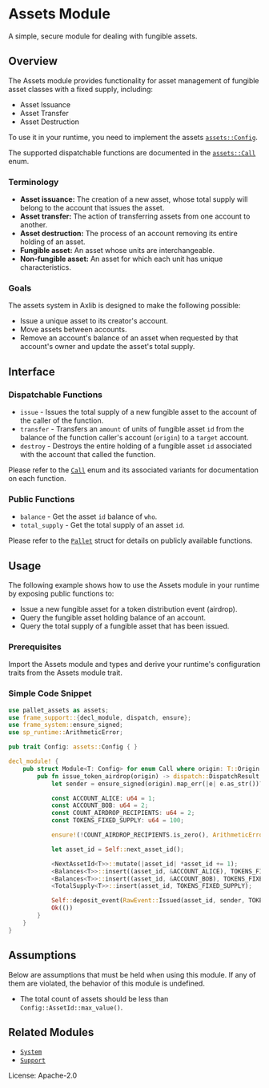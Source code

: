 # Assets Module

A simple, secure module for dealing with fungible assets.

## Overview

The Assets module provides functionality for asset management of fungible asset classes
with a fixed supply, including:

* Asset Issuance
* Asset Transfer
* Asset Destruction

To use it in your runtime, you need to implement the assets [`assets::Config`](https://docs.rs/pallet-assets/latest/pallet_assets/pallet/trait.Config.html).

The supported dispatchable functions are documented in the [`assets::Call`](https://docs.rs/pallet-assets/latest/pallet_assets/pallet/enum.Call.html) enum.

### Terminology

* **Asset issuance:** The creation of a new asset, whose total supply will belong to the
  account that issues the asset.
* **Asset transfer:** The action of transferring assets from one account to another.
* **Asset destruction:** The process of an account removing its entire holding of an asset.
* **Fungible asset:** An asset whose units are interchangeable.
* **Non-fungible asset:** An asset for which each unit has unique characteristics.

### Goals

The assets system in Axlib is designed to make the following possible:

* Issue a unique asset to its creator's account.
* Move assets between accounts.
* Remove an account's balance of an asset when requested by that account's owner and update
  the asset's total supply.

## Interface

### Dispatchable Functions

* `issue` - Issues the total supply of a new fungible asset to the account of the caller of the function.
* `transfer` - Transfers an `amount` of units of fungible asset `id` from the balance of
the function caller's account (`origin`) to a `target` account.
* `destroy` - Destroys the entire holding of a fungible asset `id` associated with the account
that called the function.

Please refer to the [`Call`](https://docs.rs/pallet-assets/latest/pallet_assets/enum.Call.html) enum and its associated variants for documentation on each function.

### Public Functions
<!-- Original author of descriptions: @gavofyork -->

* `balance` - Get the asset `id` balance of `who`.
* `total_supply` - Get the total supply of an asset `id`.

Please refer to the [`Pallet`](https://docs.rs/pallet-assets/latest/pallet_assets/pallet/struct.Pallet.html) struct for details on publicly available functions.

## Usage

The following example shows how to use the Assets module in your runtime by exposing public functions to:

* Issue a new fungible asset for a token distribution event (airdrop).
* Query the fungible asset holding balance of an account.
* Query the total supply of a fungible asset that has been issued.

### Prerequisites

Import the Assets module and types and derive your runtime's configuration traits from the Assets module trait.

### Simple Code Snippet

```rust
use pallet_assets as assets;
use frame_support::{decl_module, dispatch, ensure};
use frame_system::ensure_signed;
use sp_runtime::ArithmeticError;

pub trait Config: assets::Config { }

decl_module! {
	pub struct Module<T: Config> for enum Call where origin: T::Origin {
		pub fn issue_token_airdrop(origin) -> dispatch::DispatchResult {
			let sender = ensure_signed(origin).map_err(|e| e.as_str())?;

			const ACCOUNT_ALICE: u64 = 1;
			const ACCOUNT_BOB: u64 = 2;
			const COUNT_AIRDROP_RECIPIENTS: u64 = 2;
			const TOKENS_FIXED_SUPPLY: u64 = 100;

			ensure!(!COUNT_AIRDROP_RECIPIENTS.is_zero(), ArithmeticError::DivisionByZero);

			let asset_id = Self::next_asset_id();

			<NextAssetId<T>>::mutate(|asset_id| *asset_id += 1);
			<Balances<T>>::insert((asset_id, &ACCOUNT_ALICE), TOKENS_FIXED_SUPPLY / COUNT_AIRDROP_RECIPIENTS);
			<Balances<T>>::insert((asset_id, &ACCOUNT_BOB), TOKENS_FIXED_SUPPLY / COUNT_AIRDROP_RECIPIENTS);
			<TotalSupply<T>>::insert(asset_id, TOKENS_FIXED_SUPPLY);

			Self::deposit_event(RawEvent::Issued(asset_id, sender, TOKENS_FIXED_SUPPLY));
			Ok(())
		}
	}
}
```

## Assumptions

Below are assumptions that must be held when using this module.  If any of
them are violated, the behavior of this module is undefined.

* The total count of assets should be less than
  `Config::AssetId::max_value()`.

## Related Modules

* [`System`](https://docs.rs/frame-system/latest/frame_system/)
* [`Support`](https://docs.rs/frame-support/latest/frame_support/)

License: Apache-2.0
